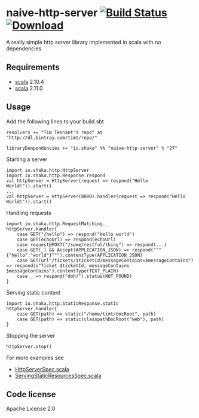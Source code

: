 naive-http-server  [![Build Status](https://travis-ci.org/timt/naive-http-server.png?branch=master)](https://travis-ci.org/timt/naive-http-server) [ ![Download](https://api.bintray.com/packages/timt/repo/naive-http-server/images/download.png) ](https://bintray.com/timt/repo/naive-http-server/_latestVersion)
=================
A really simple http server library implemented in scala with no dependencies

Requirements
------------

* [scala](http://www.scala-lang.org) 2.10.4
* [scala](http://www.scala-lang.org) 2.11.0

Usage
-----
Add the following lines to your build.sbt

    resolvers += "Tim Tennant's repo" at "http://dl.bintray.com/timt/repo/"

    libraryDenpendencies += "io.shaka" %% "naive-http-server" % "27"

Starting a server

    import io.shaka.http.HttpServer
    import io.shaka.http.Response.respond
    val httpServer = HttpServer(request => respond("Hello World!")).start()
    ...
    val httpServer = HttpServer(8080).handler(request => respond("Hello World!")).start()

Handling requests

    import io.shaka.http.RequestMatching._
    httpServer.handler{
        case GET("/hello") => respond("Hello world")
        case GET(echoUrl) => respond(echoUrl)
        case request@POST("/some/restful/thing") => respond(...)
        case GET(_) && Accept(APPLICATION_JSON) => respond("""{"hello":"world"}""").contentType(APPLICATION_JSON)
        case GET(url"/tickets/$ticketId?messageContains=$messageContains") => respond(s"Ticket $ticketId, messageContains $messageContains").contentType(TEXT_PLAIN)
        case _ => respond("doh!").status(NOT_FOUND)
    }
    
Serving static content
    
    import io.shaka.http.StaticResponse.static
    httpServer.handler{
        case GET(path) => static("/home/timt/docRoot", path)
        case GET(path) => static(classpathDocRoot("web"), path)
    }


Stopping the server

    httpServer.stop()


For more examples see
    
* [HttpServerSpec.scala](https://github.com/timt/naive-http-server/blob/master/src/test/scala/io/shaka/http/HttpServerSpec.scala)
* [ServingStaticResourcesSpec.scala](https://github.com/timt/naive-http-server/blob/master/src/test/scala/io/shaka/http/ServingStaticResourcesSpec.scala)


Code license
------------
Apache License 2.0
